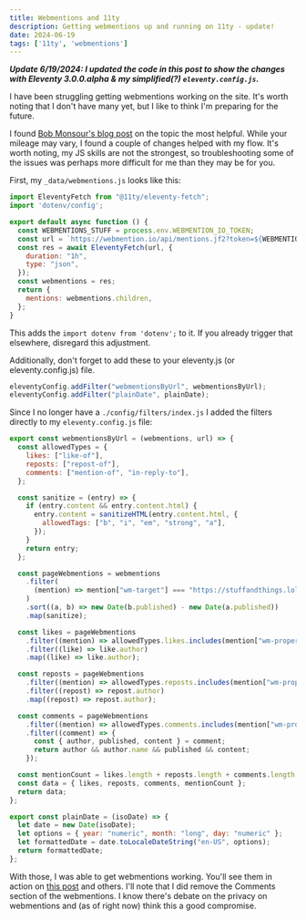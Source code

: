 ```yaml
---
title: Webmentions and 11ty
description: Getting webmentions up and running on 11ty - update!
date: 2024-06-19
tags: ['11ty', 'webmentions']
---
```


***Update 6/19/2024: I updated the code in this post to show the changes with Eleventy 3.0.0.alpha & my simplified(?) `eleventy.config.js`.***

I have been struggling getting webmentions working on the site. It's worth noting that I don't have many yet, but I like to think I'm preparing for the future.

I found [Bob Monsour's blog post](https://www.bobmonsour.com/posts/adding-webmentions-to-my-site/) on the topic the most helpful. While your mileage may vary, I found a couple of changes helped with my flow. It's worth noting, my JS skills are not the strongest, so troubleshooting some of the issues was perhaps more difficult for me than they may be for you.

First, my `_data/webmentions.js` looks like this:

```js
import EleventyFetch from "@11ty/eleventy-fetch";
import 'dotenv/config';

export default async function () {
  const WEBMENTIONS_STUFF = process.env.WEBMENTION_IO_TOKEN;
  const url = `https://webmention.io/api/mentions.jf2?token=${WEBMENTIONS_STUFF}&per-page=900`;
  const res = await EleventyFetch(url, {
    duration: "1h",
    type: "json",
  });
  const webmentions = res;
  return {
    mentions: webmentions.children,
  };
}
```
This adds the `import dotenv from 'dotenv';` to it. If you already trigger that elsewhere, disregard this adjustment.

Additionally, don't forget to add these to your eleventy.js (or eleventy.config.js) file.
```js
eleventyConfig.addFilter("webmentionsByUrl", webmentionsByUrl);
eleventyConfig.addFilter("plainDate", plainDate);
```

Since I no longer have a `./config/filters/index.js` I added the filters directly to my `eleventy.config.js` file:

```js
export const webmentionsByUrl = (webmentions, url) => {
  const allowedTypes = {
    likes: ["like-of"],
    reposts: ["repost-of"],
    comments: ["mention-of", "in-reply-to"],
  };

  const sanitize = (entry) => {
    if (entry.content && entry.content.html) {
      entry.content = sanitizeHTML(entry.content.html, {
        allowedTags: ["b", "i", "em", "strong", "a"],
      });
    }
    return entry;
  };

  const pageWebmentions = webmentions
    .filter(
      (mention) => mention["wm-target"] === "https://stuffandthings.lol" + url
    )
    .sort((a, b) => new Date(b.published) - new Date(a.published))
    .map(sanitize);

  const likes = pageWebmentions
    .filter((mention) => allowedTypes.likes.includes(mention["wm-property"]))
    .filter((like) => like.author)
    .map((like) => like.author);

  const reposts = pageWebmentions
    .filter((mention) => allowedTypes.reposts.includes(mention["wm-property"]))
    .filter((repost) => repost.author)
    .map((repost) => repost.author);

  const comments = pageWebmentions
    .filter((mention) => allowedTypes.comments.includes(mention["wm-property"]))
    .filter((comment) => {
      const { author, published, content } = comment;
      return author && author.name && published && content;
    });

  const mentionCount = likes.length + reposts.length + comments.length;
  const data = { likes, reposts, comments, mentionCount };
  return data;
};

export const plainDate = (isoDate) => {
  let date = new Date(isoDate);
  let options = { year: "numeric", month: "long", day: "numeric" };
  let formattedDate = date.toLocaleDateString("en-US", options);
  return formattedDate;
};
```

With those, I was able to get webmentions working. You'll see them in action on [this post](https://stuffandthings.lol/2024-06-09_site_updates/) and others. I'll note that I did remove the Comments section of the webmentions. I know there's debate on the privacy on webmentions and (as of right now) think this a good compromise.